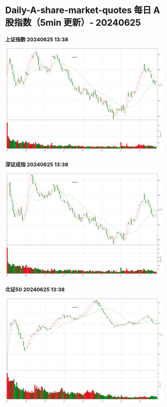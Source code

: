 
# Daily-A-share-market-quotes 每日 A 股指数（5min 更新）- 20240625

### 上证指数 20240625 13:38
![](./fig/2024/6/20240625-sh000001.png)

### 深证成指 20240625 13:38
![](./fig/2024/6/20240625-sz399001.png)

### 北证50 20240625 13:38
![](./fig/2024/6/20240625-bj899050.png)
